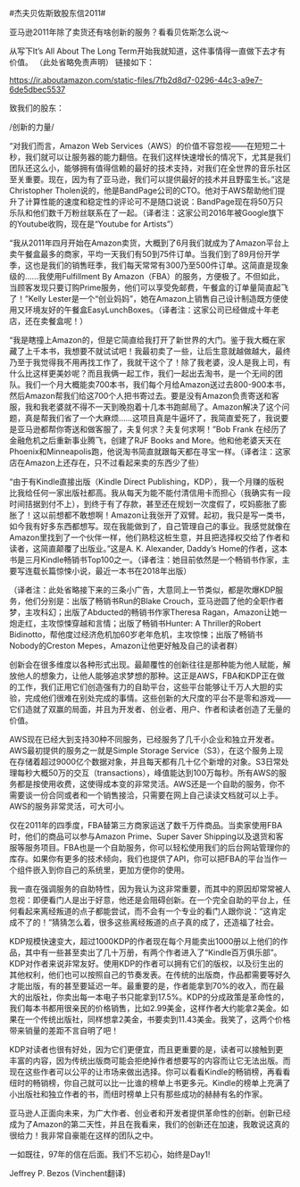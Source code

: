 #杰夫贝佐斯致股东信2011#

亚马逊2011年除了卖货还有啥创新的服务？看看贝佐斯怎么说～

从写下It’s All About The Long Term开始我就知道，这件事情得一直做下去才有价值。
（此处省略免责声明）
链接如下：

https://ir.aboutamazon.com/static-files/7fb2d8d7-0296-44c3-a9e7-6de5dbec5537

致我们的股东：

/创新的力量/

“对我们而言，Amazon Web Services（AWS）的价值不容忽视——在短短二十秒，我们就可以让服务器的能力翻倍。在我们这样快速增长的情况下，尤其是我们团队还这么小，能够拥有值得信赖的最好的技术支持，对我们在全世界的音乐社区至关重要。现在，因为有了亚马逊，我们可以提供最好的技术并且野蛮生长。”这是Christopher Tholen说的，他是BandPage公司的CTO。他对于AWS帮助他们提升了计算性能的速度和稳定性的评论可不是随口说说：BandPage现在将50万只乐队和他们数千万粉丝联系在了一起。（译者注：这家公司2016年被Google旗下的Youtube收购，现在是“Youtube for Artists”）

“我从2011年四月开始在Amazon卖货，大概到了6月我们就成为了Amazon平台上卖午餐盒最多的商家，平均一天我们有50到75件订单。当我们到了89月份开学季，这也是我们的销售旺季，我们每天常常有300乃至500件订单。这简直是现象级的……我使用Fulfillment By Amazon（FBA）的服务，方便极了。不但如此，当顾客发现只要订购Prime服务，他们可以享受免邮费，午餐盒的订单量简直起飞了！”Kelly Lester是一个“创业妈妈”，她在Amazon上销售自己设计制造既方便使用又环境友好的午餐盒EasyLunchBoxes。（译者注：这家公司已经做成十年老店，还在卖餐盒呢！）

“我是瞎撞上Amazon的，但是它简直给我打开了新世界的大门。鉴于我大概在家藏了上千本书，我想要不就试试吧！我最初卖了一些，让后生意就越做越大，最终乃至于我觉得我不用再找工作了，我就干这个了！除了我老婆，没人是我上司，有什么比这样更美妙呢？而且我俩一起工作，我们一起出去淘书，是一个无间的团队。我们一个月大概能卖700本书，我们每个月给Amazon送过去800-900本书，然后Amazon帮我们给这700个人把书寄过去。要是没有Amazon负责寄送和客服，我和我老婆就不得不一天到晚抱着十几本书跑邮局了。Amazon解决了这个问题，真是帮我们省了一个大麻烦……这项目真是牛逼坏了，我简直爱死了，我说要是亚马逊都帮你寄送和做客服了，夫复何求？夫复何求啊！”Bob Frank 在经历了金融危机之后重新事业腾飞，创建了RJF Books and More。他和他老婆天天在Phoenix和Minneapolis跑，他说淘书简直就跟每天都在寻宝一样。（译者注：这家店在Amazon上还存在，只不过看起来卖的东西少了些）

“由于有Kindle直接出版（Kindle Direct Publishing，KDP），我一个月赚的版税比我给任何一家出版社都高。我从每天为能不能付清信用卡而担心（我确实有一段时间拮据到付不上），到终于有了存款，甚至还在规划一次度假了，哎妈膨胀了膨胀了！这以前想都不敢想啊！Amazon让我张开了双臂。起初，我只是写一类书，如今我有好多东西都想写。现在我能做到了，自己管理自己的事业。我感觉就像在Amazon里找到了一个伙伴一样，他们熟稔这桩生意，并且把选择权交给了作者和读者，这简直颠覆了出版业。”这是A. K. Alexander, Daddy’s Home的作者，这本书是三月Kindle畅销书Top100之一。（译者注：她目前依然是一个畅销书作家，主要写连载长篇惊悚小说，最近一本书在2018年出版）

（译者注：此处省略接下来的三条小广告，大意同上一节类似，都是吹爆KDP服务，他们分别是：出版了畅销书Run的Blake Crouch，亚马逊圆了他的全职作者梦，主攻科幻；出版了Abducted的畅销书作家Theresa Ragan，Amazon让她一炮走红，主攻惊悚穿越和言情；出版了畅销书Hunter: A Thriller的Robert Bidinotto，帮他度过经济危机加60岁老年危机，主攻惊悚；出版了畅销书Nobody的Creston Mepes，Amazon让他更好触及自己的读者群）

创新会在很多维度以各种形式出现。最颠覆性的创新往往是那种能为他人赋能，解放他人的想象力，让他人能够追求梦想的那种。这正是AWS，FBA和KDP正在做的工作，我们正用它们创造强有力的自助平台，这些平台能够让千万人大胆的实验，完成他们很难在别处完成的事情。这些创新的大尺度的平台不是零和游戏——它们造就了双赢的局面，并且为开发者、创业者、用户、作者和读者创造了无量的价值。

AWS现在已经大到支持30种不同服务，已经服务了几千小企业和独立开发者。AWS最初提供的服务之一就是Simple Storage Service（S3），在这个服务上现在存储着超过9000亿个数据对象，并且每天都有几十亿个新增的对象。S3日常处理每秒大概50万的交互（transactions），峰值能达到100万每秒。所有AWS的服务都是按使用收费，这使得成本变的非常灵活。AWS还是一个自助的服务，你不需要谈一份合同或者和一个销售接洽，只需要在网上自己读读文档就可以上手。AWS的服务非常灵活，可大可小。

仅在2011年的四季度，FBA替第三方商家运送了数千万件商品。当卖家使用FBA时，他们的商品可以参与Amazon Prime、Super Saver Shipping以及退货和客服等服务项目。FBA也是一个自助服务，你可以轻松使用我们的后台网站管理你的库存。如果你有更多的技术倾向，我们也提供了API，你可以把FBA的平台当作一个组件嵌入到你自己的系统里，更加方便你的使用。

我一直在强调服务的自助特性，因为我认为这非常重要，而其中的原因却常常被人忽视：即便看门人是出于好意，他还是会阻碍创新。在一个完全自助的平台上，任何看起来离经叛道的点子都能尝试，而不会有一个专业的看门人跟你说：“这肯定成不了的！”猜猜怎么着，很多这些离经叛道的点子真的成了，还造福了社会。

KDP规模快速变大，超过1000KDP的作者现在每个月能卖出1000册以上他们的作品，其中有一些甚至卖出了几十万册，有两个作者进入了“Kindle百万俱乐部”。KDP对作者来说非常友好。使用KDP的作者可以拥有它们的版权，以及衍生出的其他权利，他们也可以按照自己的节奏发表。在传统的出版商，作品都需要等好久才能出版，有的甚至要延迟一年。最重要的是，作者能拿到70%的收入，而在最大的出版社，你卖出每一本电子书只能拿到17.5%。KDP的分成政策是革命性的，我们每本书都用很亲民的价格销售，比如2.99美金，这样作者大约能拿2美金。如果在一个传统出版社，同样想拿2美金，书要卖到11.43美金。我笑了，这两个价格带来销量的差距不言自明了吧！

KDP对读者也很有好处，因为它们更便宜，而且更重要的是，读者可以接触到更丰富的内容，因为传统出版商可能会拒绝掉作者想要写的内容而让它无法出版。而现在这些作者可以公平的让市场来做出选择。你可以看看Kindle的畅销榜，再看看纽时的畅销榜，你自己就可以比一比谁的榜单上书更多元。Kindle的榜单上充满了小出版社和独立作者的书，而纽时榜单上只有那些成功的赫赫有名的作家。

亚马逊人正面向未来，为广大作者、创业者和开发者提供革命性的创新。创新已经成为了Amazon的第二天性，并且在我看来，我们的创新还在加速，我敢说这真的很给力！我非常自豪能在这样的团队之中。

一如既往，97年的信在后面。我们不忘初心，始终是Day1!

Jeffrey P. Bezos
(Vinchent翻译)